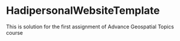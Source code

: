 # HadipersonalWebsiteTemplate
This is solution for the first assignment of Advance Geospatial Topics course
